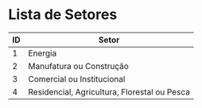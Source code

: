 # Lista de Setores

|ID|Setor|
|---|---|
|1|Energia|
|2|Manufatura ou Construção|
|3|Comercial ou Institucional|
|4|Residencial, Agricultura, Florestal ou Pesca|

